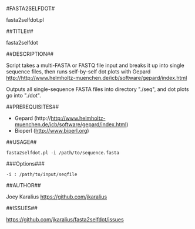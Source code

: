 #FASTA2SELFDOT#

fasta2selfdot.pl

##TITLE##

fasta2selfdot

##DESCRIPTION##

Script takes a multi-FASTA or FASTQ file input and breaks it up into single sequence files, then runs self-by-self dot plots with
Gepard <http://http://www.helmholtz-muenchen.de/icb/software/gepard/index.html>

Outputs all single-sequence FASTA files into directory "./seq", and dot plots go into "./dot".


##PREREQUISITES##

* Gepard (http://http://www.helmholtz-muenchen.de/icb/software/gepard/index.html)
* Bioperl (http://www.biperl.org)


##USAGE##

```fasta2selfdot.pl -i /path/to/sequence.fasta```


###Options###

    -i : /path/to/input/seqfile

##AUTHOR##

Joey Karalius https://github.com/jkaralius

##ISSUES##

https://github.com/jkaralius/fasta2selfdot/issues

